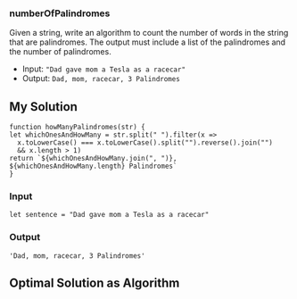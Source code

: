 ### numberOfPalindromes

Given a string, write an algorithm to count the number of words in the string that are palindromes. The output must include a list of the palindromes and the number of palindromes.

   - Input: `"Dad gave mom a Tesla as a racecar"`
   - Output: `Dad, mom, racecar, 3 Palindromes`
   
 ## My Solution
 
 ````
function howManyPalindromes(str) {
let whichOnesAndHowMany = str.split(" ").filter(x => 
   x.toLowerCase() === x.toLowerCase().split("").reverse().join("")
   && x.length > 1)
return `${whichOnesAndHowMany.join(", ")}, ${whichOnesAndHowMany.length} Palindromes`
}
````
### Input

```
let sentence = "Dad gave mom a Tesla as a racecar"
```

### Output

```
'Dad, mom, racecar, 3 Palindromes'
```
 
 ## Optimal Solution as Algorithm
